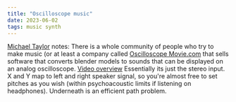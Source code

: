 ```yaml
---
title: "Oscilloscope music"
date: 2023-06-02
tags: music synth 
---
```


[Michael Taylor](https://scholar.google.com/citations?user=lw_MEZgAAAAJ&hl=en&oi=ao) notes:  There is a whole community of people who try to make music (or at least a company called [Oscilloscope Movie.com](https://oscilloscopemusic.com) that sells software that converts blender models to sounds that can be displayed on an analog oscilloscope.  [Video overview](
https://www.youtube.com/watch?v=4gibcRfp4zA)  Essentially its just the stereo input.  X and Y map to left and right speaker signal, so you're almost free to set pitches as you wish (within psychoacoustic limits if listening on headphones).  Underneath is an efficient path problem.